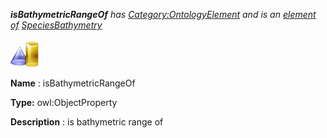 ___isBathymetricRangeOf__ 
 has
 [Category:OntologyElement](../../Category/OntologyElement "Category:OntologyElement") 
 and is an
 [element of](../../Property/ElementOf "Property:ElementOf") 
[SpeciesBathymetry](../../Submissions/SpeciesBathymetry "Submissions:SpeciesBathymetry")_




  





[![ObjectProperty](../public/images/thumb/c/c3/ObjectProperty.gif/45px-ObjectProperty.gif)](../../Image/ObjectProperty.gif "ObjectProperty")


__Name__ 
 : isBathymetricRangeOf
 



__Type:__ 
 owl:ObjectProperty
 



__Description__ 
 : is bathymetric range of